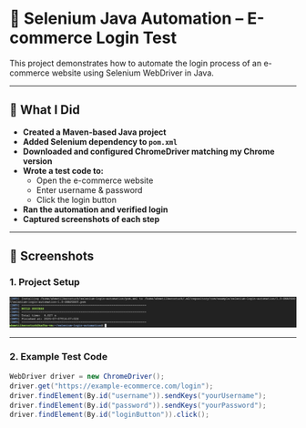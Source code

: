 # 🛒 Selenium Java Automation – E-commerce Login Test

This project demonstrates how to automate the login process of an e-commerce website using Selenium WebDriver in Java.

---

## 🚀 What I Did

- **Created a Maven-based Java project**
- **Added Selenium dependency to `pom.xml`**
- **Downloaded and configured ChromeDriver matching my Chrome version**
- **Wrote a test code to:**
  - Open the e-commerce website
  - Enter username & password
  - Click the login button
- **Ran the automation and verified login**
- **Captured screenshots of each step**

---

## 📸 Screenshots

### 1. Project Setup

![Project Setup](screenshots/project-setup.png)

---

### 2. Example Test Code

```java
WebDriver driver = new ChromeDriver();
driver.get("https://example-ecommerce.com/login");
driver.findElement(By.id("username")).sendKeys("yourUsername");
driver.findElement(By.id("password")).sendKeys("yourPassword");
driver.findElement(By.id("loginButton")).click();
